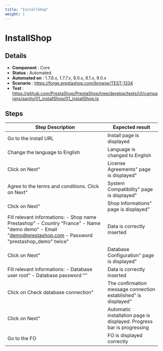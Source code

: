 ```yaml
---
title: "InstallShop"
weight: 1
---
```


# InstallShop
## Details
* **Component** : Core
* **Status** : Automated
* **Automated on** : 1.7.8.x, 1.7.7.x, 8.0.x, 8.1.x, 9.0.x
* **Scenario** : https://forge.prestashop.com/browse/TEST-1334
* **Test** : https://github.com/PrestaShop/PrestaShop/tree/develop/tests/UI/campaigns/sanity/01_installShop/01_installShop.ts

## Steps
| Step Description | Expected result |
| ----- | ----- |
| Go to the install URL | Install page is displayed |
| Change the language to English | Language is changed to English |
| Click on Next" | License Agreements" page is displayed" |
| Agree to the terms and conditions. Click on Next" | System Compatibility" page is displayed" |
| Click on Next" | Shop Informations" page is displayed" |
| Fill relevant informations: - Shop name Prestashop" - Country "France" - Name "demo demo" - Email "demo@prestashop.com - Password "prestashop_demo" twice" | Data is correctly inserted |
| Click on Next" | Database Configuration" page is displayed" |
| Fill relevant informations: - Database user root" - Database password "" | Data is correctly inserted |
| Click on Check database connection" | The confirmation message connection established" is displayed" |
| Click on Next" | Automatic installation page is displayed. Progress bar is progressing |
| Go to the FO | FO is displayed correctly |
